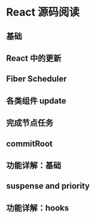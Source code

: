 # React 源码阅读

## 基础

## React 中的更新

## Fiber Scheduler

## 各类组件 update

## 完成节点任务

## commitRoot

## 功能详解：基础

## suspense and priority

## 功能详解：hooks
